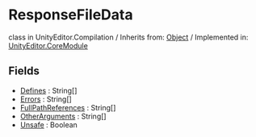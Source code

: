 # ResponseFileData
class in UnityEditor.Compilation
 / Inherits from: <a href="https://docs.unity3d.com/6000.2/Documentation/ScriptReference/Object.html">Object</a> / Implemented in: <a href="https://docs.unity3d.com/6000.2/Documentation/ScriptReference/UnityEditor.CoreModule.html">UnityEditor.CoreModule</a>

## Fields
- <a href="https://docs.unity3d.com/6000.2/Documentation/ScriptReference/ResponseFileData-Defines.html">Defines</a> : String[]
- <a href="https://docs.unity3d.com/6000.2/Documentation/ScriptReference/ResponseFileData-Errors.html">Errors</a> : String[]
- <a href="https://docs.unity3d.com/6000.2/Documentation/ScriptReference/ResponseFileData-FullPathReferences.html">FullPathReferences</a> : String[]
- <a href="https://docs.unity3d.com/6000.2/Documentation/ScriptReference/ResponseFileData-OtherArguments.html">OtherArguments</a> : String[]
- <a href="https://docs.unity3d.com/6000.2/Documentation/ScriptReference/ResponseFileData-Unsafe.html">Unsafe</a> : Boolean
